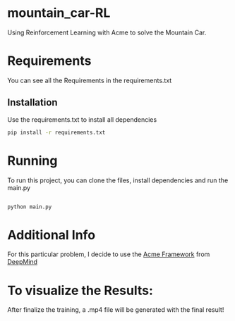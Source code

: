# mountain_car-RL
Using Reinforcement Learning with Acme to solve the Mountain Car.

# Requirements
You can see all the Requirements in the requirements.txt
## Installation

Use the requirements.txt to install all dependencies

```bash
pip install -r requirements.txt
```

# Running

To run this project, you can clone the files, install dependencies and run the main.py

```python

python main.py
```

# Additional Info

For this particular problem, I decide to use the [Acme Framework](https://deepmind.com/research/publications/Acme) from [DeepMind](https://deepmind.com/)

# To visualize the Results:

After finalize the training, a .mp4 file will be generated with the final result!
